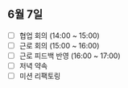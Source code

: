 ## 6월 7일

- [ ] 협업 회의 (14:00 ~ 15:00)
- [ ] 근로 회의 (15:00 ~ 16:00)
- [ ] 근로 피드백 반영 (16:00 ~ 17:00)
- [ ] 저녁 약속
- [ ] 미션 리팩토링 
